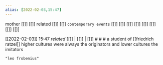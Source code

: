 ```yaml
---
alias: [2022-02-03,15:47]
---
```

 mother [[]] [[]]
 related [[]] [[]]
 `contemporary events` [[]] [[]] [[]] [[]] [[]] [[]] [[]] [[]]

[[2022-02-03]] 15:47 _related_ [[]] | [[]] | [[]] # # #
a student of [[friedrich ratzel]]
higher cultures were always the originators and lower cultures the imitators

```query
"leo frobenius"
```